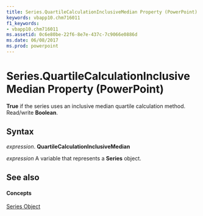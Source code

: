 ```yaml
---
title: Series.QuartileCalculationInclusiveMedian Property (PowerPoint)
keywords: vbapp10.chm716011
f1_keywords:
- vbapp10.chm716011
ms.assetid: 0c6e80be-22f6-8e7e-437c-7c9066e0886d
ms.date: 06/08/2017
ms.prod: powerpoint
---
```



# Series.QuartileCalculationInclusiveMedian Property (PowerPoint)

 **True** if the series uses an inclusive median quartile calculation method. Read/write **Boolean**.


## Syntax

 _expression_. **QuartileCalculationInclusiveMedian**

 _expression_ A variable that represents a **Series** object.


## See also


#### Concepts


[Series Object](series-object-powerpoint.md)

